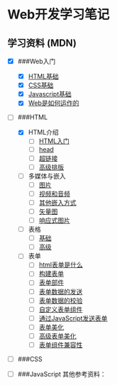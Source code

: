 # Web开发学习笔记

## 学习资料 (MDN)
- [X] ###Web入门
  - [X] [HTML基础](https://developer.mozilla.org/zh-CN/docs/Learn/Getting_started_with_the_web/HTML_basics)
  - [X] [CSS基础](https://developer.mozilla.org/zh-CN/docs/Learn/Getting_started_with_the_web/CSS_basics)
  - [X] [Javascript基础](https://developer.mozilla.org/zh-CN/docs/Learn/Getting_started_with_the_web/JavaScript_basics)
  - [X] [Web是如何运作的](https://developer.mozilla.org/zh-CN/docs/Learn/Getting_started_with_the_web/How_the_Web_works)
- [ ] ###HTML
  - [X] HTML介绍
    - [ ] [HTML入门](https://developer.mozilla.org/zh-CN/docs/Learn/HTML/Introduction_to_HTML/The_head_metadata_in_HTML)
    - [ ] [head](https://developer.mozilla.org/zh-CN/docs/learn/HTML/Introduction_to_HTML/The_head_metadata_in_HTML)
    - [ ] [超链接](https://developer.mozilla.org/zh-CN/docs/Learn/HTML/Introduction_to_HTML/Creating_hyperlinks)
    - [ ] [高级排版](https://developer.mozilla.org/zh-CN/docs/Learn/HTML/Introduction_to_HTML/Advanced_text_formatting)
  - [ ] 多媒体与嵌入
    - [ ] [图片](https://developer.mozilla.org/zh-CN/docs/Learn/HTML/Multimedia_and_embedding/Images_in_HTML)
    - [ ] [视频和音频](https://developer.mozilla.org/zh-CN/docs/Learn/HTML/Multimedia_and_embedding/Video_and_audio_content)
    - [ ] [其他嵌入方式](https://developer.mozilla.org/zh-CN/docs/Learn/HTML/Multimedia_and_embedding/%E5%85%B6%E4%BB%96%E5%B5%8C%E5%85%A5%E6%8A%80%E6%9C%AF)
    - [ ] [矢量图](https://developer.mozilla.org/zh-CN/docs/Learn/HTML/Multimedia_and_embedding/Adding_vector_graphics_to_the_Web)
    - [ ] [响应式图片](https://developer.mozilla.org/zh-CN/docs/Learn/HTML/Multimedia_and_embedding/Responsive_images)
  - [ ] 表格
    - [ ] [基础](https://developer.mozilla.org/zh-CN/docs/Learn/HTML/Tables/Basics)
    - [ ] [高级](https://developer.mozilla.org/zh-CN/docs/Learn/HTML/Tables/Advanced)
  - [ ] 表单
    - [ ] [html表单是什么](https://developer.mozilla.org/zh-CN/docs/Learn/HTML/Forms/Your_first_HTML_form)
    - [ ] [构建表单](https://developer.mozilla.org/zh-CN/docs/Learn/HTML/Forms/How_to_structure_an_HTML_form)
    - [ ] [表单部件](https://developer.mozilla.org/zh-CN/docs/Learn/HTML/Forms/The_native_form_widgets)
    - [ ] [表单数据的发送](https://developer.mozilla.org/zh-CN/docs/Learn/HTML/Forms/Sending_and_retrieving_form_data)
    - [ ] [表单数据的校验](https://developer.mozilla.org/zh-CN/docs/Learn/HTML/Forms/Data_form_validation)
    - [ ] [自定义表单组件](https://developer.mozilla.org/zh-CN/docs/Learn/HTML/Forms/How_to_build_custom_form_widgets)
    - [ ] [通过JavaScript发送表单](https://developer.mozilla.org/zh-CN/docs/Learn/HTML/Forms/Sending_forms_through_JavaScript)
    - [ ] [表单美化](https://developer.mozilla.org/zh-CN/docs/Learn/HTML/Forms/Styling_HTML_forms)
    - [ ] [高级表单美化](https://developer.mozilla.org/zh-CN/docs/Learn/HTML/Forms/Advanced_styling_for_HTML_forms)
    - [ ] [表单组件兼容性](https://developer.mozilla.org/zh-CN/docs/Learn/HTML/Forms/Property_compatibility_table_for_form_widgets)
- [ ] ###CSS
- [ ] ###JavaScript 
其他参考资料：







